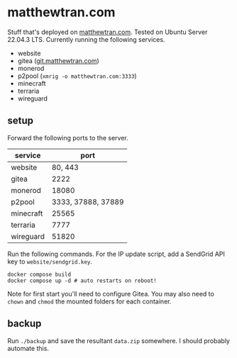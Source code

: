 # matthewtran.com

Stuff that's deployed on [matthewtran.com](http://matthewtran.com). Tested on Ubuntu Server 22.04.3 LTS. Currently running the following services.

- website
- gitea ([git.matthewtran.com](http://git.matthewtran.com))
- monerod
- p2pool (`xmrig -o matthewtran.com:3333`)
- minecraft
- terraria
- wireguard

## setup

Forward the following ports to the server.

| service   | port               |
|-----------|--------------------|
| website   | 80, 443            |
| gitea     | 2222               |
| monerod   | 18080              |
| p2pool    | 3333, 37888, 37889 |
| minecraft | 25565              |
| terraria  | 7777               |
| wireguard | 51820              |

Run the following commands. For the IP update script, add a SendGrid API key to `website/sendgrid.key`.

```
docker compose build
docker compose up -d # auto restarts on reboot!
```

Note for first start you'll need to configure Gitea. You may also need to `chown` and `chmod` the mounted folders for each container.

## backup

Run `./backup` and save the resultant `data.zip` somewhere. I should probably automate this.

